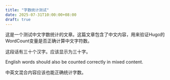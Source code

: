```yaml
---
title: "字数统计测试"
date: 2025-07-31T10:00:00+08:00
draft: true
---
```


这是一个测试中文字数统计的文章。这篇文章包含了中文内容，用来验证Hugo的WordCount变量是否正确计算中文字符数。

这段话有三十个汉字。应该显示为三十字。

English words should also be counted correctly in mixed content.

中英文混合内容应该也能正确统计字数。